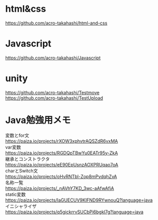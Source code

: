 # html&css
https://github.com/acro-takahashi/html-and-css  

# Javascript
https://github.com/acro-takahashi/Javascript
# unity
https://github.com/acro-takahashi/Testmove  
https://github.com/acro-takahashi/TestUpload

# Java勉強用メモ
変数とfor文  
https://paiza.io/projects/rXOW3xphvtrAQSZdR6vxMA  
var変数  
https://paiza.io/projects/RGDQpTBwYu0EATr95y-ZkA  
継承とコンストラクタ  
https://paiza.io/projects/eE90EpUsnzAOXPRUqao7oA  
charとSwitch文  
https://paiza.io/projects/oHvRNTbl-Zop8mPvdqhZvA  
名称一覧  
https://paiza.io/projects/_nAVhY7KD_3wc-aAfwAfjA  
static変数  
https://paiza.io/projects/IaGUECUV9KlFND9RYwnouQ?language=java  
イニシャライザ  
https://paiza.io/projects/q5gickrrvSUCbPi6bgkl7g?language=java  
